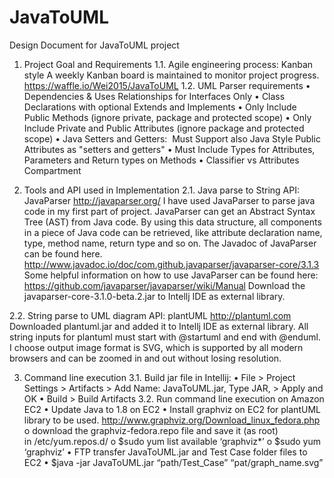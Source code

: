 # JavaToUML

Design Document for JavaToUML project

1.	Project Goal and Requirements
1.1.	Agile engineering process: Kanban style
A weekly Kanban board is maintained to monitor project progress. https://waffle.io/Wei2015/JavaToUML
1.2.	UML Parser requirements
•	Dependencies & Uses Relationships for Interfaces Only
•	Class Declarations with optional Extends and Implements 
•	Only Include Public Methods (ignore private, package and protected scope)
•	Only Include Private and Public Attributes (ignore package and protected scope)
•	Java Setters and Getters:  Must Support also Java Style Public Attributes as "setters and getters"
•	Must Include Types for Attributes, Parameters and Return types on Methods
•	Classifier vs Attributes Compartment

2.	Tools and API used in Implementation
2.1.	Java parse to String API: JavaParser http://javaparser.org/
I have used JavaParser to parse java code in my first part of project. JavaParser can get an Abstract Syntax Tree (AST) from Java code. By using this data structure, all components in a piece of Java code can be retrieved, like attribute declaration name, type, method name, return type and so on. 
The Javadoc of JavaParser can be found here. http://www.javadoc.io/doc/com.github.javaparser/javaparser-core/3.1.3
Some helpful information on how to use JavaParser can be found here: https://github.com/javaparser/javaparser/wiki/Manual
Download the javaparser-core-3.1.0-beta.2.jar to Intellj IDE as external library.

2.2.	String parse to UML diagram API: plantUML http://plantuml.com 
Downloaded plantuml.jar and added it to Intellj IDE as external library.
All string inputs for plantuml must start with @startuml and end with @enduml. I choose output image format is SVG, which is supported by all modern browsers and can be zoomed in and out without losing resolution. 

3.	Command line execution
3.1.	Build jar file in Intellij:
•	File > Project Settings > Artifacts > Add Name: JavaToUML.jar, Type JAR, > Apply and OK
•	Build > Build Artifacts
3.2.	Run command line execution on Amazon EC2 
•	Update Java to 1.8 on EC2
•	Install graphviz on EC2 for plantUML library to be used. http://www.graphviz.org/Download_linux_fedora.php
o	download the graphviz-fedora.repo file and save it (as root) in /etc/yum.repos.d/
o	$sudo yum list available ‘graphviz*’
o	$sudo yum ‘graphviz’
•	FTP transfer JavaToUML.jar and Test Case folder files to EC2
•	$java -jar JavaToUML.jar “path/Test_Case” “pat/graph_name.svg”


